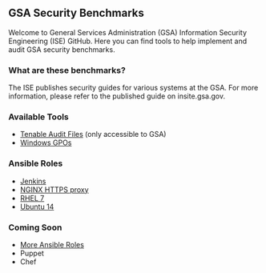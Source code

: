 ## GSA Security Benchmarks

Welcome to General Services Administration (GSA) Information Security Engineering (ISE) GitHub. Here you can find tools to help implement and audit GSA security benchmarks.

### What are these benchmarks?

The ISE publishes security guides for various systems at the GSA. For more information, please refer to the published guide on insite.gsa.gov.  

### Available Tools

* [Tenable Audit Files](https://drive.google.com/drive/folders/0BwLUd26GHbxiT1hMVUtRTGNKZjg) (only accessible to GSA)
* [Windows GPOs](https://github.com/GSA/ISE-Security-Benchmark-GPOs)

### Ansible Roles

* [Jenkins](https://github.com/GSA/jenkins-deploy)
* [NGINX HTTPS proxy](https://github.com/GSA/ansible-https-proxy)
* [RHEL 7](https://github.com/GSA/ansible-os-rhel-7)
* [Ubuntu 14](https://github.com/GSA/ansible-os-ubuntu-14)

### Coming Soon
- [More Ansible Roles](https://github.com/GSA/ISE-Security-Benchmarks/issues/5)
- Puppet
- Chef
